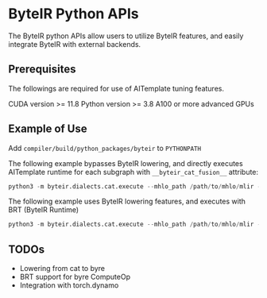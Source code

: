 # ByteIR Python APIs

The ByteIR python APIs allow users to utilize ByteIR features, and easily integrate ByteIR with external backends.

## Prerequisites

The followings are required for use of AITemplate tuning features.

CUDA version >= 11.8
Python version >= 3.8
A100 or more advanced GPUs

## Example of Use

Add `compiler/build/python_packages/byteir` to `PYTHONPATH`

The following example bypasses ByteIR lowering, and directly executes AITemplate runtime for each subgraph with `__byteir_cat_fusion__` attribute:

```python
python3 -m byteir.dialects.cat.execute --mhlo_path /path/to/mhlo/mlir --backend=ait --bypass-byteir
```

The following example uses ByteIR lowering features, and executes with BRT (ByteIR Runtime)

```python
python3 -m byteir.dialects.cat.execute --mhlo_path /path/to/mhlo/mlir --preprocess --dump_ir
```

## TODOs

- Lowering from cat to byre
- BRT support for byre ComputeOp
- Integration with torch.dynamo
